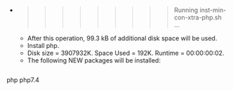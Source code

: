 * >>>>>>>>> Running inst-min-con-xtra-php.sh ...
  * After this operation, 99.3 kB of additional disk space will be used.
  * Install php.
  * Disk size = 3907932K. Space Used = 192K. Runtime = 00:00:00:02.
  * The following NEW packages will be installed:
  ```bash
php php7.4
  ```
